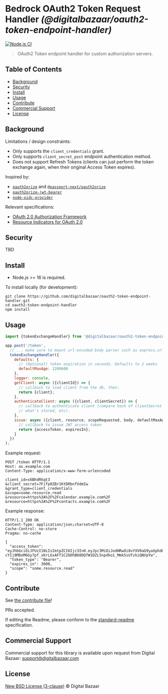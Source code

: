 # Bedrock OAuth2 Token Request Handler _(@digitalbazaar/oauth2-token-endpoint-handler)_

[![Node.js CI](https://github.com/digitalbazaar/oauth2-token-endpoint-handler/workflows/Node.js%20CI/badge.svg)](https://github.com/digitalbazaar/oauth2-token-endpoint-handler/actions?query=workflow%3A%22Node.js+CI%22)

> OAuth2 Token endpoint handler for custom authorization servers.

## Table of Contents

- [Background](#background)
- [Security](#security)
- [Install](#install)
- [Usage](#usage)
- [Contribute](#contribute)
- [Commercial Support](#commercial-support)
- [License](#license)

## Background

Limitations / design constraints:

* Only supports the `client_credentials` grant.
* Only supports `client_secret_post` endpoint authentication method.
* Does not support Refresh Tokens (clients can just perform the token exchange
  again, when their original Access Token expires).

Inspired by:

 * [`oauth2orize`](https://github.com/jaredhanson/oauth2orize) and
   [`@passport-next/oauth2orize`](https://github.com/passport-next/oauth2orize)
 * [`oauth2orize-jwt-bearer`](https://github.com/xtuple/oauth2orize-jwt-bearer)
 * [`node-oidc-provider`](https://github.com/panva/node-oidc-provider)

Relevant specifications:

* [OAuth 2.0 Authorization Framework](https://tools.ietf.org/html/rfc6749)
* [Resource Indicators for OAuth 2.0](https://tools.ietf.org/html/rfc8707)

## Security

TBD

## Install

- Node.js >= 16 is required.

To install locally (for development):

```
git clone https://github.com/digitalbazaar/oauth2-token-endpoint-handler.git
cd oauth2-token-endpoint-handler
npm install
```

## Usage

```js
import {tokenExchangeHandler} from '@digitalbazaar/oauth2-token-endpoint-handler';

app.post('/token',
  // ... make sure to mount url-encoded body parser such as express.urlencoded()
  tokenExchangeHandler({
    defaults: {
      // (Optional) token expiration in seconds. Defaults to 2 weeks
      defaultMaxAge: 1209600
    },
    logger: console,
    getClient: async ({clientId}) => {
      // callback to load client from the db, then:
      return {client};
    },
    authenticateClient: async ({client, clientSecret}) => {
      // callback to authenticate client (compare hash of clientSecret to
      // what's stored, etc).
    },
    issue: async ({client, resource, scopeRequested, body, defaultMaxAge}) => {
      // callback to issue JWT access token
      return {accessToken, expiresIn};
    }
  })
);
```

Example request:

```
POST /token HTTP/1.1
Host: as.example.com
Content-Type: application/x-www-form-urlencoded

client_id=s6BhdRkqt3
&client_secret=7Fjfp0ZBr1KtDRbnfVdmIw
&grant_type=client_credentials
&scope=some.resource.read
&resource=https%3A%2F%2Fcalendar.example.com%2F
&resource=https%3A%2F%2Fcontacts.example.com%2F
```

Example response:

```
HTTP/1.1 200 OK
Content-Type: application/json;charset=UTF-8
Cache-Control: no-store
Pragma: no-cache

{
  "access_token": "eyJhbGciOiJFUzI1NiIsImtpZCI6Ijc3In0.eyJpc3MiOiJodHRwOi8vYXV0aG9yaXphdGlvbi1zZXJ2ZXIuZXhhbXBsZS5jb20iLCJzdWIiOiJfX2JfYyIsImV4cCI6MTU4ODQyMDgwMCwic2NvcGUiOiJjYWxlbmRhciIsImF1ZCI6Imh0dHBzOi8vY2FsLmV4YW1wbGUuY29tLyJ9.nNWJ2dXSxaDRdMUKlzs-cYIj8MDoM6Gy7pf_sKrLGsAFf1C2bDhB60DQfW1DZL5npdko1_Mmk5sUfzkiQNVpYw",
  "token_type": "Bearer",
  "expires_in": 3600,
  "scope": "some.resource.read"
}
```

## Contribute

See [the contribute file](https://github.com/digitalbazaar/bedrock/blob/master/CONTRIBUTING.md)!

PRs accepted.

If editing the Readme, please conform to the
[standard-readme](https://github.com/RichardLitt/standard-readme) specification.

## Commercial Support

Commercial support for this library is available upon request from
Digital Bazaar: support@digitalbazaar.com

## License

[New BSD License (3-clause)](LICENSE) © Digital Bazaar
